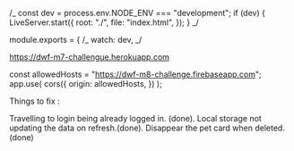 <!-- Esto va arriba de module.exports en webpack -->

/_ const dev = process.env.NODE_ENV === "development";
if (dev) {
LiveServer.start({
root: "./",
file: "index.html",
});
} _/

<!-- Dentro del module.exports va el watch dev que saque -->

module.exports = {
/_ watch: dev, _/

https://dwf-m7-challengue.herokuapp.com

const allowedHosts = "https://dwf-m8-challenge.firebaseapp.com";
app.use(
cors({
origin: allowedHosts,
})
);

Things to fix :

Travelling to login being already logged in. (done).
Local storage not updating the data on refresh.(done).
Disappear the pet card when deleted.(done)
